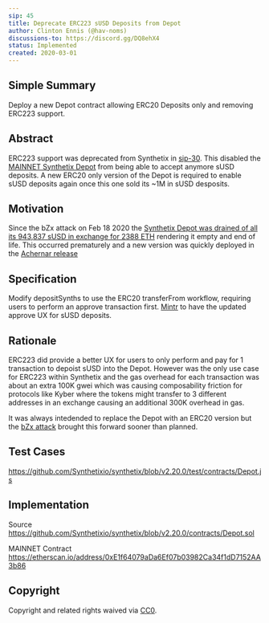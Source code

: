 ```yaml
---
sip: 45
title: Deprecate ERC223 sUSD Deposits from Depot 
author: Clinton Ennis (@hav-noms)
discussions-to: https://discord.gg/DQ8ehX4
status: Implemented
created: 2020-03-01
---
```



## Simple Summary
Deploy a new Depot contract allowing ERC20 Deposits only and removing ERC223 support. 

## Abstract
ERC223 support was deprecated from Synthetix in [sip-30](https://sips.synthetix.io/sips/sip-30). This disabled the [MAINNET Synthetix Depot](https://etherscan.io/address/0x172e09691dfbbc035e37c73b62095caa16ee2388) from being able to accept anymore sUSD deposits. A new ERC20 only version of the Depot is required to enable sUSD deposits again once this one sold its ~1M in sUSD desposits.  

## Motivation
Since the bZx attack on Feb 18 2020 the [Synthetix Depot was drained of all its 943,837 sUSD in exchange for 2388 ETH](https://blog.synthetix.io/bzx-susd-update/) rendering it empty and end of life. This occurred prematurely and a new version was quickly deployed in the [Achernar release](https://blog.synthetix.io/the-achernar-release)

## Specification
Modify depositSynths to use the ERC20 transferFrom workflow, requiring users to perform an approve transaction first. [Mintr](https://mintr.synthetix.io/) to have the updated approve UX for sUSD deposits.

## Rationale
ERC223 did provide a better UX for users to only perform and pay for 1 transaction to depoist sUSD into the Depot. However was the only use case for ERC223 within Synthetix and the gas overhead for each transaction was about an extra 100K gwei which was causing composability friction for protocols like Kyber where the tokens might transfer to 3 different addresses in an exchange causing an additional 300K overhead in gas.

It was always intedended to replace the Depot with an ERC20 version but the [bZx attack](https://etherscan.io/tx/0x762881b07feb63c436dee38edd4ff1f7a74c33091e534af56c9f7d49b5ecac15) brought this forward sooner than planned.

## Test Cases
https://github.com/Synthetixio/synthetix/blob/v2.20.0/test/contracts/Depot.js

## Implementation

Source
https://github.com/Synthetixio/synthetix/blob/v2.20.0/contracts/Depot.sol

MAINNET Contract
https://etherscan.io/address/0xE1f64079aDa6Ef07b03982Ca34f1dD7152AA3b86


## Copyright
Copyright and related rights waived via [CC0](https://creativecommons.org/publicdomain/zero/1.0/).
